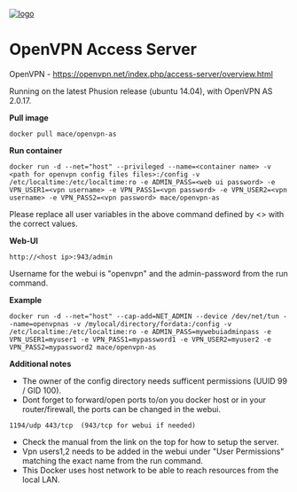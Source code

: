 [![logo](http://www.linkideo.com/images/openvpn_logo.jpg)](https://openvpn.net/)

OpenVPN Access Server
==========================


OpenVPN - https://openvpn.net/index.php/access-server/overview.html



Running on the latest Phusion release (ubuntu 14.04), with OpenVPN AS 2.0.17.

**Pull image**

```
docker pull mace/openvpn-as
```

**Run container**

```
docker run -d --net="host" --privileged --name=<container name> -v <path for openvpn config files files>:/config -v /etc/localtime:/etc/localtime:ro -e ADMIN_PASS=<web ui password> -e VPN_USER1=<vpn username> -e VPN_PASS1=<vpn password> -e VPN_USER2=<vpn username> -e VPN_PASS2=<vpn password> mace/openvpn-as
```
Please replace all user variables in the above command defined by <> with the correct values.

**Web-UI**

```
http://<host ip>:943/admin
```

Username for the webui is "openvpn" and the admin-password from the run command.


**Example**

```
docker run -d --net="host" --cap-add=NET_ADMIN --device /dev/net/tun --name=openvpnas -v /mylocal/directory/fordata:/config -v /etc/localtime:/etc/localtime:ro -e ADMIN_PASS=mywebuiadminpass -e VPN_USER1=myuser1 -e VPN_PASS1=mypassword1 -e VPN_USER2=myuser2 -e VPN_PASS2=mypassword2 mace/openvpn-as
```

**Additional notes**


* The owner of the config directory needs sufficent permissions (UUID 99 / GID 100).
* Dont forget to forward/open ports to/on you docker host or in your router/firewall, the ports can be changed in the webui.
```
1194/udp 443/tcp  (943/tcp for webui if needed)
```
* Check the manual from the link on the top for how to setup the server.
* Vpn users1,2 needs to be added in the webui under "User Permissions" matching the exact name from the run command.
* This Docker uses host network to be able to reach resources from the local LAN.

